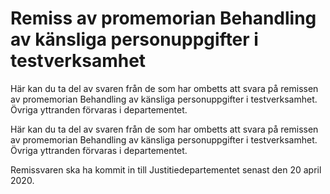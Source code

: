 # Remiss av promemorian Behandling av känsliga personuppgifter i testverksamhet

Här kan du ta del av svaren från de som har ombetts att svara på remissen av promemorian Behandling av känsliga personuppgifter i testverksamhet. Övriga yttranden förvaras i departementet.

Här kan du ta del av svaren från de som har ombetts att svara på remissen av promemorian Behandling av känsliga personuppgifter i testverksamhet. Övriga yttranden förvaras i departementet.

Remissvaren ska ha kommit in till Justitiedepartementet senast den 20 april 2020.

